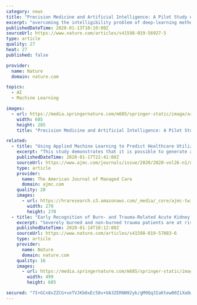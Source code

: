 ```yaml
---
category: news
title: "Precision Medicine and Artificial Intelligence: A Pilot Study on Deep Learning for Hypoglycemic Events Detection based on ECG"
excerpt: "overcoming the intelligibility problem of deep-learning methods. These results advance the feasibility of a real-time, non-invasive hypoglycemia alarming system using short excerpts of ECG signal. The study presented in this paper aims at exploring the ..."
publishedDateTime: 2020-01-13T10:10:00Z
sourceUrl: https://www.nature.com/articles/s41598-019-56927-5
type: article
quality: 27
heat: 27
published: false

provider:
  name: Nature
  domain: nature.com

topics:
  - AI
  - Machine Learning

images:
  - url: https://media.springernature.com/m685/springer-static/image/art%3A10.1038%2Fs41598-019-56927-5/MediaObjects/41598_2019_56927_Fig1_HTML.png
    width: 685
    height: 285
    title: "Precision Medicine and Artificial Intelligence: A Pilot Study on Deep Learning for Hypoglycemic Events Detection based on ECG"

related:
  - title: "Using Applied Machine Learning to Predict Healthcare Utilization Based on Socioeconomic Determinants of Care"
    excerpt: "This study demonstrates that it is possible to generate a highly accurate model to predict inpatient and emergency department utilization using data on socioeconomic determinants of care."
    publishedDateTime: 2020-01-17T22:41:00Z
    sourceUrl: https://www.ajmc.com/journals/issue/2020/2020-vol26-n1/using-applied-machine-learning-to-predict-healthcare-utilization-based-on-socioeconomic-determinants-of-care
    type: article
    provider:
      name: The American Journal of Managed Care
      domain: ajmc.com
    quality: 20
    images:
      - url: https://hraresearch.s3.amazonaws.com/_media/_core/ajmc-twitter-logo.jpg
        width: 270
        height: 270
  - title: "Early Recognition of Burn- and Trauma-Related Acute Kidney Injury: A Pilot Comparison of Machine Learning Techniques"
    excerpt: "Severely burned and non-burned trauma patients are at risk for acute kidney injury (AKI). The study objective was to assess the theoretical performance of artificial intelligence (AI)/machine learning (ML) algorithms to augment AKI recognition using the novel biomarker, neutrophil gelatinase associated lipocalin (NGAL), combined with ..."
    publishedDateTime: 2020-01-14T10:12:00Z
    sourceUrl: https://www.nature.com/articles/s41598-019-57083-6
    type: article
    provider:
      name: Nature
      domain: nature.com
    quality: 16
    images:
      - url: https://media.springernature.com/m685/springer-static/image/art%3A10.1038%2Fs41598-019-57083-6/MediaObjects/41598_2019_57083_Fig1_HTML.png
        width: 499
        height: 685

secured: "7I+GCn8xZZCG+veTVJKb0xEc58v+UA3ZERNN92yk/gM9Qq3IaKtew00ZiXa0wCEa5zLVUf9XgzKql1WVofPmWfAeshy03PKbG5fNZbggZohhehBbHE4jMOVeXDaOB87NlC2G5uFF1BX5Hkv04VKYhbkWMdG14uFM+Dj0eFJXu+QKqEVjzAlx4yDXGx0ZUxYKL+Sa4wktrHxdp1Qv+QS3JWJGgptdx/flpmOPPT2TaUPEa/m8ZbBL1TWprEDwFd1B8NvZTeJkRmoPL6UHvUSRBA93zN+/ZY6oxUg+0F8p7Ae/c6Y5SVA01otAV6gliEwK7TNUEjY+9xX0kARsbjJmCO7UKaDR844ODW+Uo83THhmyUnOpiVHcWS91hRlH/1iPck3+NeMnx/qYzK2T9hZI3fNrJ6TUdRU+97Zo2l17Q9C1cIISj2fUUQzZqdoFAMVzDlbX3nOhsXuadlxO/AVIfA==;S7Gs192NOzqmf7DX0ND2Gg=="
---
```


